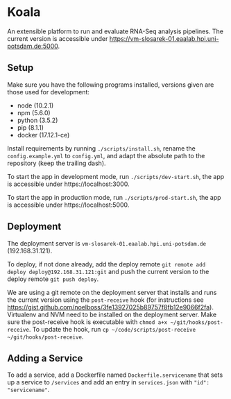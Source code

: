 # Koala

An extensible platform to run and evaluate RNA-Seq analysis pipelines. The current version is accessible under https://vm-slosarek-01.eaalab.hpi.uni-potsdam.de:5000.

## Setup

Make sure you have the following programs installed, versions given are those used for development:

- node (10.2.1)
- npm (5.6.0)
- python (3.5.2)
- pip (8.1.1)
- docker (17.12.1-ce)

Install requirements by running `./scripts/install.sh`, rename the `config.example.yml` to `config.yml`, and adapt the absolute path to the repository (keep the trailing dash).

To start the app in development mode, run `./scripts/dev-start.sh`, the app is accessible under https://localhost:3000.

To start the app in production mode, run `./scripts/prod-start.sh`, the app is accessible under https://localhost:5000.

## Deployment

The deployment server is `vm-slosarek-01.eaalab.hpi.uni-potsdam.de` (192.168.31.121).

To deploy, if not done already, add the deploy remote `git remote add deploy deploy@192.168.31.121:git` and push the current version to the deploy remote `git push deploy`.

We are using a git remote on the deployment server that installs and runs the current version using the `post-receive` hook (for instructions see https://gist.github.com/noelboss/3fe13927025b89757f8fb12e9066f2fa). Virtualenv and NVM need to be installed on the deployment server. Make sure the post-receive hook is executable with `chmod a+x ~/git/hooks/post-receive`. To update the hook, run `cp ~/code/scripts/post-receive ~/git/hooks/post-receive`.

## Adding a Service

To add a service, add a Dockerfile named `Dockerfile.servicename` that sets up a service to `/services` and add an entry in `services.json` with `"id": "servicename"`.
